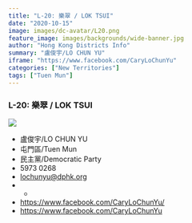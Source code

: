 ```yaml
---
title: "L-20: 樂翠 / LOK TSUI"
date: "2020-10-15"
image: images/dc-avatar/L20.png
feature_image: images/backgrounds/wide-banner.jpg
author: "Hong Kong Districts Info"
summary: "盧俊宇/LO CHUN YU"
iframe: "https://www.facebook.com/CaryLoChunYu"
categories: ["New Territories"]
tags: ["Tuen Mun"]
---
```


### L-20: 樂翠 / LOK TSUI  
![](/images/dc-avatar/L20.png)  

 - 盧俊宇/LO CHUN YU  
 - 屯門區/Tuen Mun  
 - 民主黨/Democratic Party  
 - 5973 0268  
 - lochunyu@dphk.org  
 - -  
 - https://www.facebook.com/CaryLoChunYu/  
 - https://www.facebook.com/CaryLoChunYu
